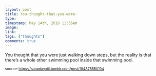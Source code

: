 ```yaml
---
layout: post
title: You-thought-that-you-were-
type: 
timestamp: May 14th, 2019 11:55am
image: 
link: 
tags: ["thoughts"]
comments: true
---
```


You thought that you were just walking down steps, but the reality is that there’s a whole other swimming pool inside that swimming pool.
  
<small>source: https://saturdayxiii.tumblr.com/post/184875550194</small>